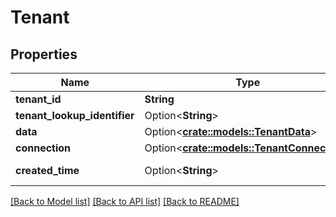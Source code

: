 # Tenant

## Properties

Name | Type | Description | Notes
------------ | ------------- | ------------- | -------------
**tenant_id** | **String** |  | 
**tenant_lookup_identifier** | Option<**String**> |  | [optional]
**data** | Option<[**crate::models::TenantData**](Tenant_data.md)> |  | [optional]
**connection** | Option<[**crate::models::TenantConnection**](Tenant_connection.md)> |  | [optional]
**created_time** | Option<**String**> |  | [optional][readonly]

[[Back to Model list]](./README.md#documentation-for-models) [[Back to API list]](./README.md#documentation-for-api-endpoints) [[Back to README]](./README.md)


